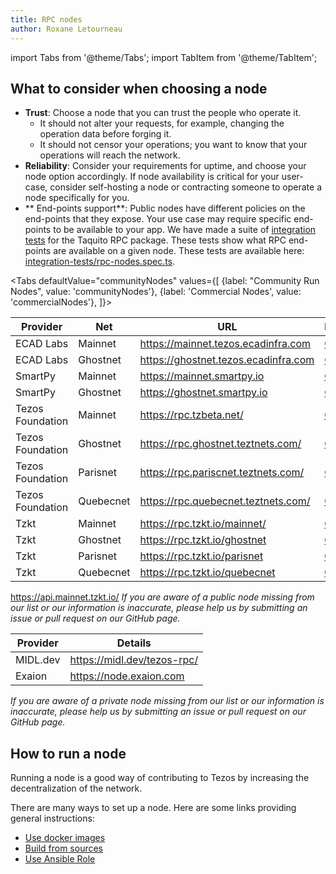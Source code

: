 ```yaml
---
title: RPC nodes
author: Roxane Letourneau
---
```

import Tabs from '@theme/Tabs';
import TabItem from '@theme/TabItem';

## What to consider when choosing a node

- **Trust**: Choose a node that you can trust the people who operate it.
    - It should not alter your requests, for example, changing the operation data before forging it.
    - It should not censor your operations; you want to know that your operations will reach the network.
- **Reliability**: Consider your requirements for uptime, and choose your node option accordingly. If node availability is critical for your user-case,  consider self-hosting a node or contracting someone to operate a node specifically for you.
- ** End-points support**: Public nodes have different policies on the end-points that they expose. Your use case may require specific end-points to be available to your app. We have made a suite of [integration tests](rpc_nodes_integration_test.md) for the Taquito RPC package. These tests show what RPC end-points are available on a given node. These tests are available here: [integration-tests/rpc-nodes.spec.ts](https://github.com/ecadlabs/taquito/blob/master/integration-tests/rpc-nodes.spec.ts).

<Tabs
defaultValue="communityNodes"
values={[
{label: "Community Run Nodes", value: 'communityNodes'},
{label: 'Commercial Nodes', value: 'commercialNodes'},
]}>
<TabItem value="communityNodes">

| Provider         | Net          | URL                                      | Header                                                                          |
|------------------|--------------|------------------------------------------|---------------------------------------------------------------------------------|
| ECAD Labs        | Mainnet      | https://mainnet.tezos.ecadinfra.com      | [Check](https://mainnet.tezos.ecadinfra.com/chains/main/blocks/head/header)     |
| ECAD Labs        | Ghostnet     | https://ghostnet.tezos.ecadinfra.com     | [Check](https://ghostnet.tezos.ecadinfra.com/chains/main/blocks/head/header)    |
| SmartPy          | Mainnet      | https://mainnet.smartpy.io               | [Check](https://mainnet.smartpy.io/chains/main/blocks/head/header)              |
| SmartPy          | Ghostnet     | https://ghostnet.smartpy.io              | [Check](https://ghostnet.smartpy.io/chains/main/blocks/head/header)             |
| Tezos Foundation | Mainnet      | https://rpc.tzbeta.net/                  | [Check](https://rpc.tzbeta.net/chains/main/blocks/head/header)                  |
| Tezos Foundation | Ghostnet     | https://rpc.ghostnet.teztnets.com/       | [Check](https://rpc.ghostnet.teztnets.com/chains/main/blocks/head/header)       |
| Tezos Foundation | Parisnet     | https://rpc.pariscnet.teztnets.com/      | [Check](https://rpc.pariscnet.teztnets.com/chains/main/blocks/head/header)      |
| Tezos Foundation | Quebecnet    | https://rpc.quebecnet.teztnets.com/      | [Check](https://rpc.quebecnet.teztnets.com/chains/main/blocks/head/header)      |
| Tzkt             | Mainnet      | https://rpc.tzkt.io/mainnet/             | [Check](https://rpc.tzkt.io/mainnet/chains/main/blocks/head/header)             |
| Tzkt             | Ghostnet     | https://rpc.tzkt.io/ghostnet             | [Check](https://rpc.tzkt.io/ghostnet/chains/main/blocks/head/header)            |
| Tzkt             | Parisnet     | https://rpc.tzkt.io/parisnet             | [Check](https://rpc.tzkt.io/parisnet/chains/main/blocks/head/header)            |
| Tzkt             | Quebecnet    | https://rpc.tzkt.io/quebecnet            | [Check](https://rpc.tzkt.io/quebecnet/chains/main/blocks/head/header)           |

https://api.mainnet.tzkt.io/
*If you are aware of a public node missing from our list or our information is inaccurate, please help us by submitting an issue or pull request on our GitHub page.*
</TabItem>
  <TabItem value="commercialNodes">

| Provider         |  Details                                    |
|------------------|---------------------------------------------|
| MIDL.dev         |  https://midl.dev/tezos-rpc/                |
| Exaion           |  https://node.exaion.com                    |

*If you are aware of a private node missing from our list or our information is inaccurate, please help us by submitting an issue or pull request on our GitHub page.*

  </TabItem>
</Tabs>

## How to run a node

Running a node is a good way of contributing to Tezos by increasing the decentralization of the network.

There are many ways to set up a node. Here are some links providing general instructions:

- [Use docker images](https://tezos.gitlab.io/introduction/howtoget.html#docker-images)
- [Build from sources](https://tezos.gitlab.io/introduction/howtoget.html#docker-images)
- [Use Ansible Role](https://github.com/ecadlabs/ansible-role-tezos-node/blob/master/README.md)
